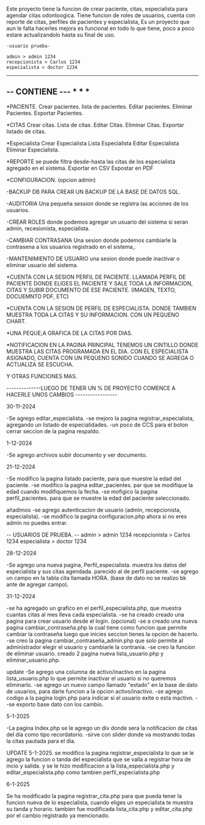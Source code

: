 Este proyecto tiene la funcion de crear paciente, citas, especialista para agendar citas odontoogica.
Tiene funcion de roles de usuarios, cuenta con reporte de citas, perfiles de pacientes y especialista,
Es un proyecto que aun le falta hacerles mejora es funcional en todo lo que tiene, poco a poco estare actualizandolo hasta su final de uso.
	
	-usuario prueba-

	admin > admin 1234
	recepcionista > Carlos 1234
	especialista > doctor 1234
----------------------------------
-- CONTIENE ---
*
*
*
-
*PACIENTE.
	Crear pacientes.
	lista de pacientes.
	Editar pacientes.
	Eliminar Pacientes.
	Exportar Pacientes.


*CITAS
	Crear citas.
	Lista de citas.
	Editar Citas.
	Eliminar Citas.
	Exportar listado de citas.


*Especialista
	Crear Especialista
	Lista Especialista
	Editar Especialista
	Eliminar Especialista.


*REPORTE
	se puede filtra desde-hasta las citas de los especialista agregado en el sistema.
	Exportar en CSV
	Expostar en PDF


*CONFIGURACION. (opcion admin)	

-BACKUP DB
	PARA CREAR UN BACKUP DE LA BASE DE DATOS SQL. 	

-AUDITORIA
	Una pequeña session donde se registra las acciones de los usuarios. 	

-CREAR ROLES
	donde podemos agregar un usuario del sistema si seran admin, recesionista, especialista. 	

-CAMBIAR CONTRASANA
	Una sesion donde podemos cambiarle la contrasena a los usuarios registrado en el sistema,. 

-MANTENIMIENTO DE USUARIO
	una sesion donde puede inactivar o eliminar usuario del sistema.



*CUENTA CON LA SESION PERFIL DE PACIENTE. 
	LLAMADA PERFIL DE PACIENTE DONDE ELIGES EL PACIENTE Y SALE TODA LA INFORMACION, CITAS  Y SUBIR DOCUMENTO DE ESE PACIENTE. (IMAGEN, TEXTO, DOCUEMNTO PDF, ETC)

*CUENTA CON LA SESION DE PERFIL DE ESPECIALISTA.
	 DONDE TAMBIEN MUESTRA TODA LA CITAS Y SU INFORMACION. CON UN PEQUENO CHART.

*UNA PEQUE;A GRAFICA DE LA CITAS POR DIAS.

*NOTIFICACION
	EN LA PAGINA PRINCIPAL TENEMOS UN CINTILLO DONDE MUESTRA LAS CITAS PROGRAMADA EN EL DIA. CON EL ESPECIALISTA ASIGNADO, CUENTA CON
	UN PEQUENO SONIDO CUANDO SE AGREGA O ACTUALIZA SE ESCUCHA.

Y OTRAS FUNCIONES MAS.


--------------LUEGO DE TENER UN % DE PROYECTO COMENCE A HACERLE UNOS CAMBIOS -----------------


30-11-2024

-Se agrego editar_especialista.
-se mejoro la pagina registrar_especialista, agregando un listado de especialidades.
-un poco de CCS para el boton cerrar seccion de la pagina respaldo.

1-12-2024

-Se agrego archivos subir documento y ver documento.

21-12-2024

-Se modifico la pagina listado paciente, para que muestre la edad del paciente.
-se modifico la pagina editar_pacientes. par que se modifique la edad cuando modifiquemos la fecha.
-se mofigico la pagina perfil_pacientes. para que se muestre la edad del paciente seleccionado.

añadimos
-se agrego autenticacion de usuario (admin, recepcionista, especialista).
-se modifico la pagina configuracion.php ahora si no eres admin no puedes entrar.
	
  -- USUARIOS DE PRUEBA. --
	admin > admin 1234
	recepcionista > Carlos 1234
	especialista > doctor 1234


28-12-2024

-Se agrego una nueva pagina, Perfil_especialista. muestra los datos del especialista y sus citas agendada.
 parecido al de perfil paciente. 
-se agrego un campo en la tabla cita llamada HORA. (base de dato no se realizo bk ante de agregar campo).

31-12-2024

-se ha agregado un grafico en el perfil_especialista.php, que muestra cuantas citas al mes lleva cada especialista.
-se ha creado creado una pagina para crear usuario desde el login. (opcional)
-se a creado una nueva pagina cambiar_contraseña.php la cual tiene como funcion que permite cambiar la contraseña luego que inicies seccion tienes la opcion de hacerlo.
-se creo la pagina cambiar_contraseña_admin.php que solo permite al administrador elegir el usuario y cambiarle la contrania.
-se creo la funcion de eliminar usuario. creado 2 pagina nueva lista_usuario.php y eliminar_usuario.php.

update
-Se agrego una columna de activo/inactivo en la pagina lista_usuario.php lo que permite inactivar el usuario si no queremos eliminarlo.
-se agrego un nuevo campo llamado "estado" en la base de dato de usuarios, para darle funcion a la opcion activo/inactivo. 
-se agrego codigo a la pagina login.php para indicar si el usuario exite o esta inactivo.
--se exporto base dato con los cambio.

5-1-2025

-La pagina Index.php se le agrego un div donde sera la notificacion de citas del dia como tipo recordatorio.
-sirve con slider donde va mostrando todas la citas pautada para el dia.

 UPDATE  5-1-2025.
se modifico la pagina registrar_especialista lo que se le agrego la funcion o tanda del especialista que se valla a registrar
hora de incio y  salida. y se le hizo modificacion a la lista_especialista.php y editar_especialista.php como tambien perfil_especialista.php


6-1-2025

Se ha modificado la pagina registrar_cita.php para que pueda tener la funcion nueva de lo especialista, cuando eliges un especialista te muestra
su tanda y horario. tambien fue modificada lista_cita.php y editar_cita.php por el cambio registrado ya mencionado.

